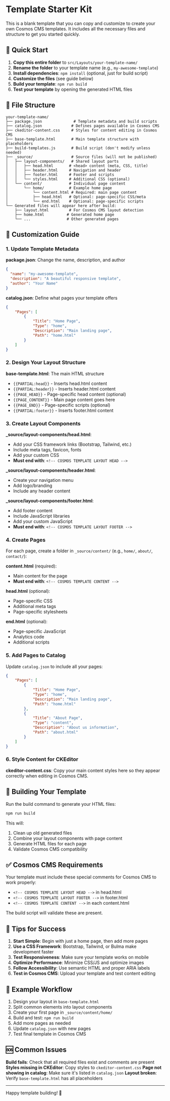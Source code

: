 # Template Starter Kit

This is a blank template that you can copy and customize to create your own Cosmos CMS templates. It includes all the necessary files and structure to get you started quickly.

## 🚀 Quick Start

1. **Copy this entire folder** to `src/Layouts/your-template-name/`
2. **Rename the folder** to your template name (e.g., `my-awesome-template`)
3. **Install dependencies**: `npm install` (optional, just for build script)
4. **Customize the files** (see guide below)
5. **Build your template**: `npm run build`
6. **Test your template** by opening the generated HTML files

## 📁 File Structure

```
your-template-name/
├── package.json              # Template metadata and build scripts
├── catalog.json             # Defines pages available in Cosmos CMS
├── ckeditor-content.css     # Styles for content editing in Cosmos CMS
├── base-template.html       # Main template structure with placeholders
├── build-templates.js       # Build script (don't modify unless needed)
├── _source/                 # Source files (will not be published)
│   ├── layout-components/   # Shared layout parts
│   │   ├── head.html       # <head> content (meta, CSS, title)
│   │   ├── header.html     # Navigation and header
│   │   ├── footer.html     # Footer and scripts
│   │   └── styles.html     # Additional CSS (optional)
│   └── content/            # Individual page content
│       └── home/           # Example home page
│           └── content.html # Required: main page content
│           ├── head.html   # Optional: page-specific CSS/meta
│           └── end.html    # Optional: page-specific scripts
└── Generated files will appear here after build:
    ├── layout.html         # For Cosmos CMS layout detection
    ├── home.html          # Generated home page
    └── ...                # Other generated pages
```

## 🎨 Customization Guide

### 1. Update Template Metadata

**package.json**: Change the name, description, and author
```json
{
  "name": "my-awesome-template",
  "description": "A beautiful responsive template",
  "author": "Your Name"
}
```

**catalog.json**: Define what pages your template offers
```json
{
    "Pages": [
        {
            "Title": "Home Page",
            "Type": "home",
            "Description": "Main landing page",
            "Path": "home.html"
        }
    ]
}
```

### 2. Design Your Layout Structure

**base-template.html**: The main HTML structure
- `{{PARTIAL:head}}` - Inserts head.html content
- `{{PARTIAL:header}}` - Inserts header.html content
- `{{PAGE_HEAD}}` - Page-specific head content (optional)
- `{{PAGE_CONTENT}}` - Main page content goes here
- `{{PAGE_END}}` - Page-specific scripts (optional)
- `{{PARTIAL:footer}}` - Inserts footer.html content

### 3. Create Layout Components

**_source/layout-components/head.html**:
- Add your CSS framework links (Bootstrap, Tailwind, etc.)
- Include meta tags, favicon, fonts
- Add your custom CSS
- **Must end with**: `<!-- COSMOS TEMPLATE LAYOUT HEAD -->`

**_source/layout-components/header.html**:
- Create your navigation menu
- Add logo/branding
- Include any header content

**_source/layout-components/footer.html**:
- Add footer content
- Include JavaScript libraries
- Add your custom JavaScript
- **Must end with**: `<!-- COSMOS TEMPLATE LAYOUT FOOTER -->`

### 4. Create Pages

For each page, create a folder in `_source/content/` (e.g., `home/`, `about/`, `contact/`):

**content.html** (required):
- Main content for the page
- **Must end with**: `<!-- COSMOS TEMPLATE CONTENT -->`

**head.html** (optional):
- Page-specific CSS
- Additional meta tags
- Page-specific stylesheets

**end.html** (optional):
- Page-specific JavaScript
- Analytics code
- Additional scripts

### 5. Add Pages to Catalog

Update `catalog.json` to include all your pages:
```json
{
    "Pages": [
        {
            "Title": "Home Page",
            "Type": "home",
            "Description": "Main landing page",
            "Path": "home.html"
        },
        {
            "Title": "About Page",
            "Type": "content",
            "Description": "About us information",
            "Path": "about.html"
        }
    ]
}
```

### 6. Style Content for CKEditor

**ckeditor-content.css**: Copy your main content styles here so they appear correctly when editing in Cosmos CMS.

## 🔧 Building Your Template

Run the build command to generate your HTML files:
```bash
npm run build
```

This will:
1. Clean up old generated files
2. Combine your layout components with page content
3. Generate HTML files for each page
4. Validate Cosmos CMS compatibility

## ✅ Cosmos CMS Requirements

Your template must include these special comments for Cosmos CMS to work properly:

- `<!-- COSMOS TEMPLATE LAYOUT HEAD -->` in head.html
- `<!-- COSMOS TEMPLATE LAYOUT FOOTER -->` in footer.html
- `<!-- COSMOS TEMPLATE CONTENT -->` in each content.html

The build script will validate these are present.

## 🎯 Tips for Success

1. **Start Simple**: Begin with just a home page, then add more pages
2. **Use a CSS Framework**: Bootstrap, Tailwind, or Bulma make development faster
3. **Test Responsiveness**: Make sure your template works on mobile
4. **Optimize Performance**: Minimize CSS/JS and optimize images
5. **Follow Accessibility**: Use semantic HTML and proper ARIA labels
6. **Test in Cosmos CMS**: Upload your template and test content editing

## 📝 Example Workflow

1. Design your layout in `base-template.html`
2. Split common elements into layout components
3. Create your first page in `_source/content/home/`
4. Build and test: `npm run build`
5. Add more pages as needed
6. Update `catalog.json` with new pages
7. Test final template in Cosmos CMS

## 🆘 Common Issues

**Build fails**: Check that all required files exist and comments are present
**Styles missing in CKEditor**: Copy styles to `ckeditor-content.css`
**Page not showing in catalog**: Make sure it's listed in `catalog.json`
**Layout broken**: Verify `base-template.html` has all placeholders

---

Happy template building! 🎉
